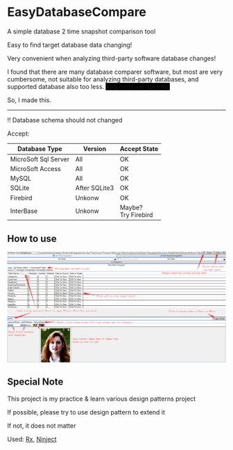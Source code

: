 # EasyDatabaseCompare
A simple database 2 time snapshot comparison tool

Easy to find target database data changing!

Very convenient when analyzing third-party software database changes!

I found that there are many database comparer software, but most are very cumbersome, not suitable for analyzing third-party databases, and supported database also too less. <span style="background-color:#000">And most are not free.<span/>

So, I made this.

-------------------
!! Database schema should not changed

Accept:

|Database Type|Version|Accept State|
|-|-|-|
|MicroSoft Sql Server|All|OK|
|MicroSoft Access|All|OK|
|MySQL|All|OK|
|SQLite|After SQLite3|OK|
|Firebird|Unkonw|OK|
|InterBase|Unkonw|Maybe? <br /> Try Firebird|

How to use
-----------------------
![](https://github.com/Flithor/EasyDatabaseCompare/blob/NewFramework/img.png)

Special Note
------------------------
This project is my practice & learn various design patterns project

If possible, please try to use design pattern to extend it

If not, it does not matter

Used: [Rx](https://github.com/dotnet/reactive), [Ninject](https://github.com/ninject/Ninject)
